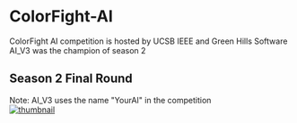 # ColorFight-AI
ColorFight AI competition is hosted by UCSB IEEE and Green Hills Software    
AI_V3 was the champion of season 2  
## Season 2 Final Round
Note: AI_V3 uses the name "YourAI" in the competition  
[![thumbnail](https://img.youtube.com/vi/tg33gHr3Ygc/0.jpg)](https://www.youtube.com/watch?v=tg33gHr3Ygc "Colorfight! Season 2 Final Round")

